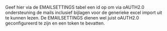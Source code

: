 Geef hier via de EMAILSETTINGS tabel een id op om via oAUTH2.0 ondersteuning de mails inclusief bijlagen voor de generieke excel import uit te kunnen lezen. De EMAILSETTINGS dienen wel juist oAUTH2.0 geconfigureerd te zijn en een token te bevatten.
